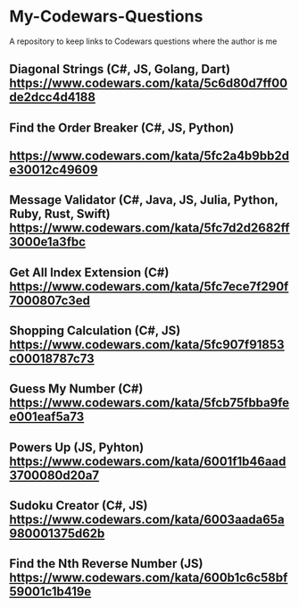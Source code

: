 # My-Codewars-Questions
A repository to keep links to Codewars questions where the author is me

## Diagonal Strings (C#, JS, Golang, Dart)  &nbsp; &nbsp; &nbsp; &nbsp; &nbsp; &nbsp; &nbsp; &nbsp; &nbsp; https://www.codewars.com/kata/5c6d80d7ff00de2dcc4d4188
## Find the Order Breaker (C#, JS, Python) &nbsp; &nbsp; &nbsp; &nbsp; &nbsp; &nbsp; &nbsp; &nbsp; &nbsp; &nbsp; &nbsp;  https://www.codewars.com/kata/5fc2a4b9bb2de30012c49609
## Message Validator (C#, Java, JS, Julia, Python, Ruby, Rust, Swift) &nbsp; &nbsp; &nbsp; &nbsp; &nbsp; &nbsp; &nbsp;  https://www.codewars.com/kata/5fc7d2d2682ff3000e1a3fbc
## Get All Index Extension (C#) &nbsp; &nbsp; &nbsp; &nbsp; &nbsp; &nbsp; &nbsp; &nbsp; &nbsp; &nbsp; &nbsp;  https://www.codewars.com/kata/5fc7ece7f290f7000807c3ed
## Shopping Calculation (C#, JS) &nbsp; &nbsp; &nbsp; &nbsp; &nbsp; &nbsp; &nbsp; &nbsp; &nbsp; &nbsp; &nbsp;  https://www.codewars.com/kata/5fc907f91853c00018787c73
## Guess My Number (C#) &nbsp; &nbsp; &nbsp; &nbsp; &nbsp; &nbsp; &nbsp; &nbsp; &nbsp; &nbsp; &nbsp; &nbsp; &nbsp; &nbsp; https://www.codewars.com/kata/5fcb75fbba9fee001eaf5a73
## Powers Up (JS, Pyhton) &nbsp; &nbsp; &nbsp; &nbsp; &nbsp; &nbsp; &nbsp; &nbsp; &nbsp; &nbsp; &nbsp; &nbsp; &nbsp; https://www.codewars.com/kata/6001f1b46aad3700080d20a7
## Sudoku Creator (C#, JS) &nbsp; &nbsp; &nbsp; &nbsp; &nbsp; &nbsp; &nbsp; &nbsp; &nbsp; &nbsp; &nbsp; &nbsp; &nbsp; https://www.codewars.com/kata/6003aada65a980001375d62b
## Find the Nth Reverse Number (JS) &nbsp; &nbsp; &nbsp; &nbsp; &nbsp; &nbsp; &nbsp; &nbsp; &nbsp; &nbsp; &nbsp; &nbsp; https://www.codewars.com/kata/600b1c6c58bf59001c1b419e
